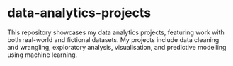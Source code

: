 # data-analytics-projects
This repository showcases my data analytics projects, featuring work with both real-world and fictional datasets.  My projects include data cleaning and wrangling, exploratory analysis, visualisation, and predictive modelling using machine learning.
